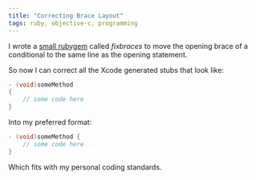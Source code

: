 ```yaml
---
title: "Correcting Brace Layout"
tags: ruby, objective-c, programming
---
```


I wrote a [small rubygem](http://abizern.org/fixbraces/) called _fixbraces_ to
move the opening brace of a conditional to the same line as the opening
statement.

So now I can correct all the Xcode generated stubs that look like:

``` objective-c
- (void)someMethod
{
    // some code here
}
```

Into my preferred format:

``` objective-c
- (void)someMethod {
    // some code here
}
```

Which fits with my personal coding standards.
